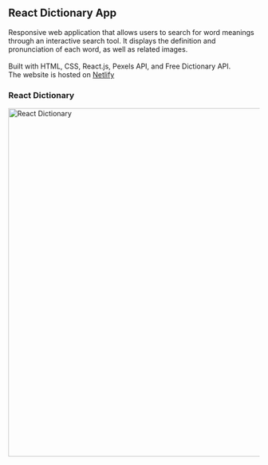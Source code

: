## React Dictionary App
<p>
  Responsive web application that allows users to search for word meanings through an interactive search tool. It displays the definition and pronunciation of each word, as well as related images. </br></br>
  Built with HTML, CSS, React.js, Pexels API, and Free Dictionary API. </br>
  The website is hosted on <a href="https://my-super-dictionary.netlify.app/">Netlify</a>
</p>

### React Dictionary
<img src="https://github.com/DulcePy/portfolio-dulce/blob/main/images/projects/react-dictionary.png" alt="React Dictionary" width="700">
